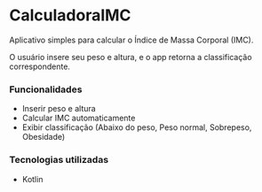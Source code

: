 # CalculadoraIMC

Aplicativo simples para calcular o Índice de Massa Corporal (IMC).

O usuário insere seu peso e altura, e o app retorna a classificação correspondente.

### Funcionalidades

* Inserir peso e altura
* Calcular IMC automaticamente
* Exibir classificação (Abaixo do peso, Peso normal, Sobrepeso, Obesidade)

### Tecnologias utilizadas

* Kotlin
